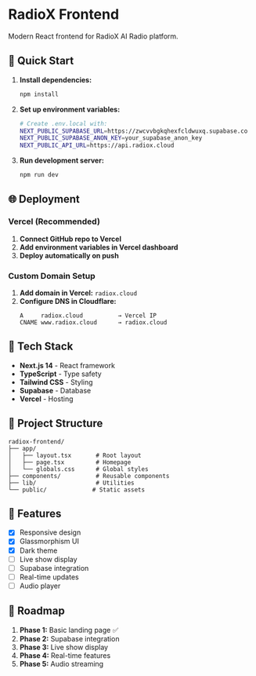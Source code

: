 # RadioX Frontend

Modern React frontend for RadioX AI Radio platform.

## 🚀 Quick Start

1. **Install dependencies:**
   ```bash
   npm install
   ```

2. **Set up environment variables:**
   ```bash
   # Create .env.local with:
   NEXT_PUBLIC_SUPABASE_URL=https://zwcvvbgkqhexfcldwuxq.supabase.co
   NEXT_PUBLIC_SUPABASE_ANON_KEY=your_supabase_anon_key
   NEXT_PUBLIC_API_URL=https://api.radiox.cloud
   ```

3. **Run development server:**
   ```bash
   npm run dev
   ```

## 🌐 Deployment

### Vercel (Recommended)

1. **Connect GitHub repo to Vercel**
2. **Add environment variables in Vercel dashboard**
3. **Deploy automatically on push**

### Custom Domain Setup

1. **Add domain in Vercel:** `radiox.cloud`
2. **Configure DNS in Cloudflare:**
   ```
   A     radiox.cloud          → Vercel IP
   CNAME www.radiox.cloud      → radiox.cloud
   ```

## 🔧 Tech Stack

- **Next.js 14** - React framework
- **TypeScript** - Type safety
- **Tailwind CSS** - Styling
- **Supabase** - Database
- **Vercel** - Hosting

## 📁 Project Structure

```
radiox-frontend/
├── app/
│   ├── layout.tsx       # Root layout
│   ├── page.tsx         # Homepage
│   └── globals.css      # Global styles
├── components/          # Reusable components
├── lib/                 # Utilities
└── public/             # Static assets
```

## 🎯 Features

- [x] Responsive design
- [x] Glassmorphism UI
- [x] Dark theme
- [ ] Live show display
- [ ] Supabase integration
- [ ] Real-time updates
- [ ] Audio player

## 🚀 Roadmap

1. **Phase 1:** Basic landing page ✅
2. **Phase 2:** Supabase integration
3. **Phase 3:** Live show display
4. **Phase 4:** Real-time features
5. **Phase 5:** Audio streaming 